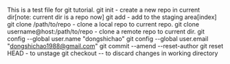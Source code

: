 This is a test file for git tutorial.
git init - create a new repo in current dir[note: current dir is a repo now]
git add <filename> - add <filename> to the staging area[index]
git clone /path/to/repo - clone a local repo to current repo.
git clone username@host:/path/to/repo - clone a remote repo to current dir.
git config --global user.name "dongshichao"
git config --global user.email "dongshichao1988@gmail.com"
git commit --amend --reset-author
git reset HEAD <file> - to unstage
git checkout -- <filename> to discard changes in working directory 
